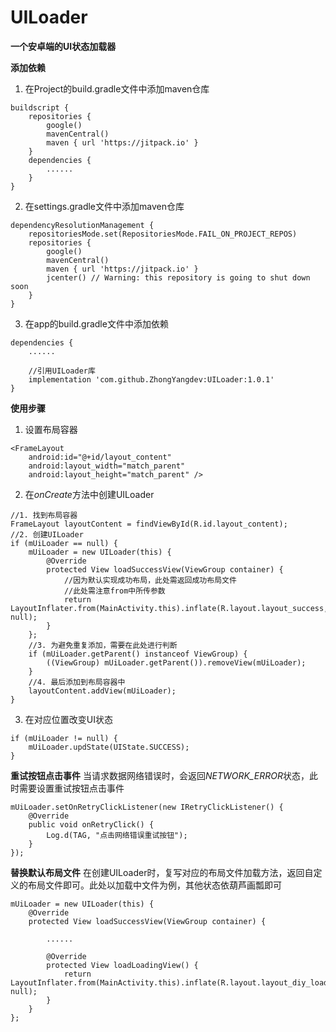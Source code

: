 # UILoader

**一个安卓端的UI状态加载器**

**添加依赖**

1. 在Project的build.gradle文件中添加maven仓库

```
buildscript {
    repositories {
        google()
        mavenCentral()
        maven { url 'https://jitpack.io' }
    }
    dependencies {
        ......
    }
}
```

2. 在settings.gradle文件中添加maven仓库

```
dependencyResolutionManagement {
    repositoriesMode.set(RepositoriesMode.FAIL_ON_PROJECT_REPOS)
    repositories {
        google()
        mavenCentral()
        maven { url 'https://jitpack.io' }
        jcenter() // Warning: this repository is going to shut down soon
    }
}
```

3. 在app的build.gradle文件中添加依赖

```
dependencies {
    ......
    
    //引用UILoader库
    implementation 'com.github.ZhongYangdev:UILoader:1.0.1'
}
```

**使用步骤**

1. 设置布局容器

```
<FrameLayout
    android:id="@+id/layout_content"
    android:layout_width="match_parent"
    android:layout_height="match_parent" />
```

2. 在*onCreate*方法中创建UILoader

```
//1. 找到布局容器
FrameLayout layoutContent = findViewById(R.id.layout_content);
//2. 创建UILoader
if (mUiLoader == null) {
    mUiLoader = new UILoader(this) {
        @Override
        protected View loadSuccessView(ViewGroup container) {
            //因为默认实现成功布局，此处需返回成功布局文件
            //此处需注意from中所传参数
            return LayoutInflater.from(MainActivity.this).inflate(R.layout.layout_success, null);
        }
    };
    //3. 为避免重复添加，需要在此处进行判断
    if (mUiLoader.getParent() instanceof ViewGroup) {
        ((ViewGroup) mUiLoader.getParent()).removeView(mUiLoader);
    }
    //4. 最后添加到布局容器中
    layoutContent.addView(mUiLoader);
}
```

3. 在对应位置改变UI状态

```
if (mUiLoader != null) {
    mUiLoader.updState(UIState.SUCCESS);
}
```

**重试按钮点击事件**
当请求数据网络错误时，会返回*NETWORK_ERROR*状态，此时需要设置重试按钮点击事件

```
mUiLoader.setOnRetryClickListener(new IRetryClickListener() {
    @Override
    public void onRetryClick() {
        Log.d(TAG, "点击网络错误重试按钮");
    }
});
```

**替换默认布局文件**
在创建UILoader时，复写对应的布局文件加载方法，返回自定义的布局文件即可。此处以加载中文件为例，其他状态依葫芦画瓢即可

```
mUiLoader = new UILoader(this) {
    @Override
    protected View loadSuccessView(ViewGroup container) {
    
        ......
        
        @Override
        protected View loadLoadingView() {
            return LayoutInflater.from(MainActivity.this).inflate(R.layout.layout_diy_loading, null);
        }
    }
};
```